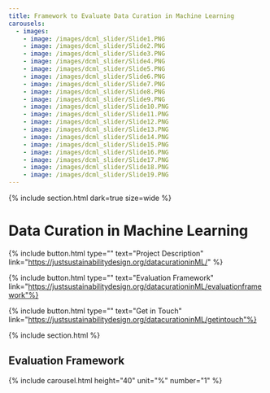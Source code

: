 ```yaml
---
title: Framework to Evaluate Data Curation in Machine Learning
carousels:
  - images: 
    - image: /images/dcml_slider/Slide1.PNG
    - image: /images/dcml_slider/Slide2.PNG
    - image: /images/dcml_slider/Slide3.PNG
    - image: /images/dcml_slider/Slide4.PNG
    - image: /images/dcml_slider/Slide5.PNG
    - image: /images/dcml_slider/Slide6.PNG
    - image: /images/dcml_slider/Slide7.PNG
    - image: /images/dcml_slider/Slide8.PNG
    - image: /images/dcml_slider/Slide9.PNG
    - image: /images/dcml_slider/Slide10.PNG
    - image: /images/dcml_slider/Slide11.PNG
    - image: /images/dcml_slider/Slide12.PNG
    - image: /images/dcml_slider/Slide13.PNG
    - image: /images/dcml_slider/Slide14.PNG
    - image: /images/dcml_slider/Slide15.PNG
    - image: /images/dcml_slider/Slide16.PNG
    - image: /images/dcml_slider/Slide17.PNG
    - image: /images/dcml_slider/Slide18.PNG
    - image: /images/dcml_slider/Slide19.PNG
---
```

{% include section.html dark=true size=wide %}
# Data Curation in Machine Learning

{%
  include button.html
  type=""
  text="Project Description"
  link="https://justsustainabilitydesign.org/datacurationinML/"
%}

{%
  include button.html
  type=""
  text="Evaluation Framework"
  link="https://justsustainabilitydesign.org/datacurationinML/evaluationframework"%}

{%
  include button.html
  type=""
  text="Get in Touch"
  link="https://justsustainabilitydesign.org/datacurationinML/getintouch"%}
 
{% include section.html %}
## Evaluation Framework

{% include carousel.html height="40" unit="%" number="1" %}
